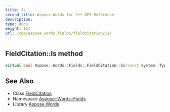 ```yaml
---
title: Is
second_title: Aspose.Words for C++ API Reference
description: 
type: docs
weight: 157
url: /cpp/aspose.words.fields/fieldcitation/is/
---
```

## FieldCitation::Is method




```cpp
virtual bool Aspose::Words::Fields::FieldCitation::Is(const System::TypeInfo &target) const override
```

## See Also

* Class [FieldCitation](../)
* Namespace [Aspose::Words::Fields](../../)
* Library [Aspose.Words](../../../)
